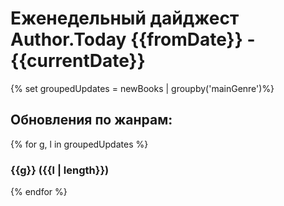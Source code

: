 # Еженедельный дайджест Author.Today {{fromDate}} - {{currentDate}}
{% set groupedUpdates = newBooks | groupby('mainGenre')%}

## Обновления по жанрам:
{% for g, l in groupedUpdates %}
### {{g}} ({{l | length}})
{% endfor %}